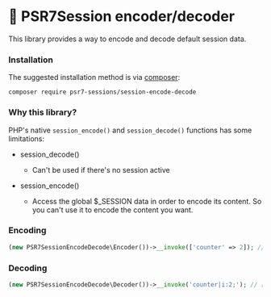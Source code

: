 :lock_with_ink_pen: PSR7Session encoder/decoder
============================

This library provides a way to encode and decode default session data.

### Installation

The suggested installation method is via [composer](https://getcomposer.org/):

```
composer require psr7-sessions/session-encode-decode
```

### Why this library?

PHP's native `session_encode()` and `session_decode()` functions has some limitations:

- session_decode()
    - Can't be used if there's no session active

- session_encode()
    - Access the global $_SESSION data in order to encode its content. So you can't use it to encode the content you want.

### Encoding

```php
(new PSR7SessionEncodeDecode\Encoder())->__invoke(['counter' => 2]); // 'counter|i:2;'
```

### Decoding

```php
(new PSR7SessionEncodeDecode\Decoder())->__invoke('counter|i:2;'); // ['counter' => 2]
```
